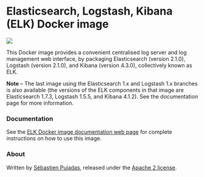 # Elasticsearch, Logstash, Kibana (ELK) Docker image

[![](https://badge.imagelayers.io/sebp/elk:latest.svg)](https://imagelayers.io/?images=sebp/elk:latest 'Get your own badge on imagelayers.io')

This Docker image provides a convenient centralised log server and log management web interface, by packaging Elasticsearch (version 2.1.0), Logstash (version 2.1.0), and Kibana (version 4.3.0), collectively known as ELK.

**Note** – The last image using the Elasticsearch 1.x and Logstash 1.x branches is also available (the versions of the ELK components in that image are Elasticsearch 1.7.3, Logstash 1.5.5, and Kibana 4.1.2). See the documentation page for more information.

### Documentation

See the [ELK Docker image documentation web page](http://elk-docker.readthedocs.org/) for complete instructions on how to use this image.

### About

Written by [Sébastien Pujadas](https://pujadas.net), released under the [Apache 2 license](https://www.apache.org/licenses/LICENSE-2.0).